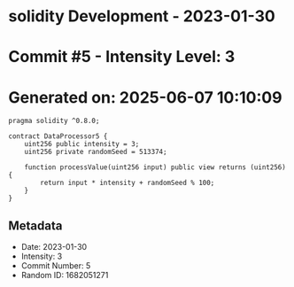﻿# solidity Development - 2023-01-30
# Commit #5 - Intensity Level: 3
# Generated on: 2025-06-07 10:10:09
```solidity
pragma solidity ^0.8.0;

contract DataProcessor5 {
    uint256 public intensity = 3;
    uint256 private randomSeed = 513374;

    function processValue(uint256 input) public view returns (uint256) {
        return input * intensity + randomSeed % 100;
    }
}
```
## Metadata
- Date: 2023-01-30
- Intensity: 3
- Commit Number: 5
- Random ID: 1682051271
